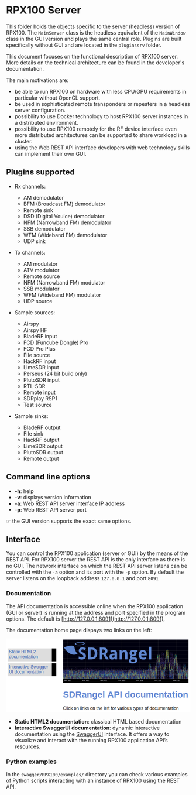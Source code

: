 <h1>RPX100 Server</h1>

This folder holds the objects specific to the server (headless) version of RPX100. The `MainServer` class is the headless equivalent of the `MainWindow` class in the GUI version and plays the same central role. Plugins are built specifically without GUI and are located in the `pluginssrv` folder.

This document focuses on the functional description of RPX100 server. More details on the technical architecture can be found in the developer's documentation.

The main motivations are:
  - be able to run RPX100 on hardware with less CPU/GPU requirements in particular without OpenGL support.
  - be used in sophisticated remote transponders or repeaters in a headless server configuration.
  - possibility to use Docker technology to host RPX100 server instances in a distributed environment.
  - possibility to use RPX100 remotely for the RF device interface even more distributed architectures can be supported to share workload in a cluster.
  - using the Web REST API interface developers with web technology skills can implement their own GUI.

<h2>Plugins supported</h2>

  - Rx channels:
    - AM demodulator
    - BFM (Broadcast FM) demodulator
    - Remote sink
    - DSD (Digital Vouice) demodulator
    - NFM (Narrowband FM) demodulator
    - SSB demodulator
    - WFM (Wideband FM) demodulator
    - UDP sink

  - Tx channels:
    - AM modulator
    - ATV modulator
    - Remote source
    - NFM (Narrowband FM) modulator
    - SSB modulator
    - WFM (Wideband FM) modulator
    - UDP source

  - Sample sources:
    - Airspy
    - Airspy HF
    - BladeRF input
    - FCD (Funcube Dongle) Pro
    - FCD Pro Plus
    - File source
    - HackRF input
    - LimeSDR input
    - Perseus (24 bit build only)
    - PlutoSDR input
    - RTL-SDR
    - Remote input
    - SDRplay RSP1
    - Test source

  - Sample sinks:
    - BladeRF output
    - File sink
    - HackRF output
    - LimeSDR output
    - PlutoSDR output
    - Remote output

<h2>Command line options</h2>

  - **-h**: help
  - **-v**: displays version information
  - **-a**: Web REST API server interface IP address
  - **-p**: Web REST API server port

&#9758; the GUI version supports the exact same options.

<h2>Interface</h2>

You can control the RPX100 application (server or GUI) by the means of the REST API. For RPX100 server the REST API is the only interface as there is no GUI. The network interface on which the REST API server listens can be controlled with the `-a` option and its port with the `-p` option. By default the server listens on the loopback address `127.0.0.1` and port `8091`

<h3>Documentation</h3>

The API documentation is accessible online when the RPX100 application (GUI or server) is running at the address and port specified in the program options. The default is [http://127.0.0.1:8091](http://127.0.0.1:8091).

The documentation home page dispays two links on the left:

![API documentation home](../doc/img/APIdocHome.png)

  - **Static HTML2 documentation**: classical HTML based documentation
  - **Interactive SwaggerUI documentation**: dynamic interactive documentation using the [SwaggerUI](https://swagger.io/tools/swagger-ui/) interface. It offers a way to visualize and interact with the running RPX100 application API’s resources.

<h3>Python examples</h3>

In the `swagger/RPX100/examples/` directory you can check various examples of Python scripts interacting with an instance of RPX100 using the REST API.

